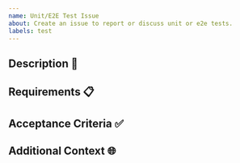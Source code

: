 ```yaml
---
name: Unit/E2E Test Issue
about: Create an issue to report or discuss unit or e2e tests.
labels: test
---
```


## Description 📝

<!-- Briefly describe what the unit or e2e test should cover. -->

## Requirements 📋

<!-- 
List the requirements for this test. This could include specific functionalities, modules, or conditions to be tested.
-->

## Acceptance Criteria ✅

<!-- 
What are the conditions that the test must satisfy to be accepted? 
-->

## Additional Context 🌐

<!-- Add any other context or screenshots about the feature request here. -->
